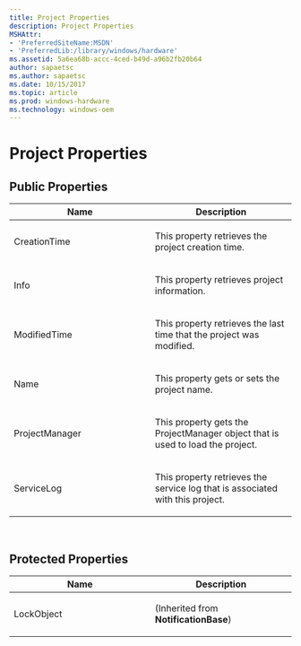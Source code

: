 ```yaml
---
title: Project Properties
description: Project Properties
MSHAttr:
- 'PreferredSiteName:MSDN'
- 'PreferredLib:/library/windows/hardware'
ms.assetid: 5a6ea68b-accc-4ced-b49d-a96b2fb20b64
author: sapaetsc
ms.author: sapaetsc
ms.date: 10/15/2017
ms.topic: article
ms.prod: windows-hardware
ms.technology: windows-oem
---
```


# Project Properties


## <span id="Public_Properties"></span><span id="public_properties"></span><span id="PUBLIC_PROPERTIES"></span>Public Properties


<table>
<colgroup>
<col width="50%" />
<col width="50%" />
</colgroup>
<thead>
<tr class="header">
<th>Name</th>
<th>Description</th>
</tr>
</thead>
<tbody>
<tr class="odd">
<td><p>CreationTime</p></td>
<td><p>This property retrieves the project creation time.</p></td>
</tr>
<tr class="even">
<td><p>Info</p></td>
<td><p>This property retrieves project information.</p></td>
</tr>
<tr class="odd">
<td><p>ModifiedTime</p></td>
<td><p>This property retrieves the last time that the project was modified.</p></td>
</tr>
<tr class="even">
<td><p>Name</p></td>
<td><p>This property gets or sets the project name.</p></td>
</tr>
<tr class="odd">
<td><p>ProjectManager</p></td>
<td><p>This property gets the ProjectManager object that is used to load the project.</p></td>
</tr>
<tr class="even">
<td><p>ServiceLog</p></td>
<td><p>This property retrieves the service log that is associated with this project.</p></td>
</tr>
</tbody>
</table>

 

## <span id="Protected_Properties"></span><span id="protected_properties"></span><span id="PROTECTED_PROPERTIES"></span>Protected Properties


<table>
<colgroup>
<col width="50%" />
<col width="50%" />
</colgroup>
<thead>
<tr class="header">
<th>Name</th>
<th>Description</th>
</tr>
</thead>
<tbody>
<tr class="odd">
<td><p>LockObject</p></td>
<td><p>(Inherited from <strong>NotificationBase</strong>)</p></td>
</tr>
</tbody>
</table>

 

 

 






